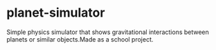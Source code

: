 # planet-simulator
Simple physics simulator that shows gravitational interactions between planets or similar objects.Made as a school project.
